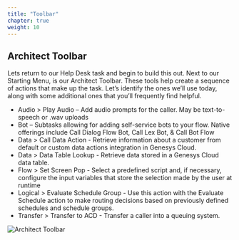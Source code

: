 ```yaml
---
title: "Toolbar"
chapter: true
weight: 10
---
```


## Architect Toolbar

Lets return to our Help Desk task and begin to build this out. Next to our Starting Menu, is our Architect Toolbar. These tools help create a sequence of actions that make up the task. Let’s identify the ones we’ll use today, along with some additional ones that you’ll frequently find helpful.

* Audio > Play Audio – Add audio prompts for the caller. May be text-to-speech or .wav uploads
* Bot – Subtasks allowing for adding  self-service bots to your flow. Native offerings include Call Dialog Flow Bot, Call Lex Bot, & Call Bot Flow
* Data > Call Data Action - Retrieve information about a customer from default or custom data actions integration in Genesys Cloud.
* Data > Data Table Lookup - Retrieve data stored in a Genesys Cloud data table.
* Flow > Set Screen Pop - Select a predefined script and, if necessary, configure the input variables that store the selection made by the user at runtime
* Logical > Evaluate Schedule Group - Use this action with the Evaluate Schedule action to make routing decisions based on previously defined schedules and schedule groups.
* Transfer > Transfer to ACD - Transfer a caller into a queuing system.

![Architect Toolbar](/images/Toolbar.jpg)